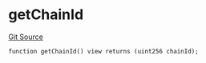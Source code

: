 # getChainId
[Git Source](https://github.com/llama-community/vertex-v1/blob/faea9bd20f973747444212669d4eae4abb997d5f/src/utils/Helpers.sol)


```solidity
function getChainId() view returns (uint256 chainId);
```

